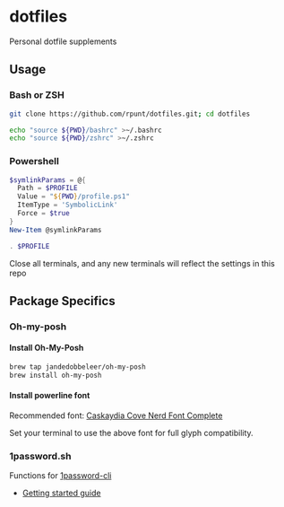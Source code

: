 # dotfiles

Personal dotfile supplements

## Usage

### Bash or ZSH

```bash
git clone https://github.com/rpunt/dotfiles.git; cd dotfiles

echo "source ${PWD}/bashrc" >~/.bashrc
echo "source ${PWD}/zshrc" >~/.zshrc
```

### Powershell

```powershell
$symlinkParams = @{
  Path = $PROFILE
  Value = "${PWD}/profile.ps1"
  ItemType = 'SymbolicLink'
  Force = $true
}
New-Item @symlinkParams

. $PROFILE
```

Close all terminals, and any new terminals will reflect the settings in this repo

## Package Specifics

### Oh-my-posh

#### Install Oh-My-Posh

```bash
brew tap jandedobbeleer/oh-my-posh
brew install oh-my-posh
```

#### Install powerline font

Recommended font: [Caskaydia Cove Nerd Font Complete](https://github.com/ryanoasis/nerd-fonts/releases/download/v2.1.0/CascadiaCode.zip?WT.mc_id=-blog-scottha)

Set your terminal to use the above font for full glyph compatibility.

### 1password.sh

Functions for [1password-cli](https://1password.com/downloads/command-line/)

* [Getting started guide](https://support.1password.com/command-line-getting-started/)
